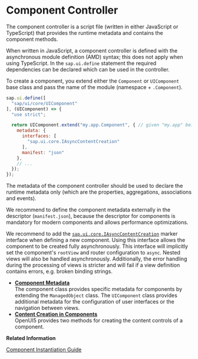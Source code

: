 <!-- loio27ce0e4987cd426f8fa3e60836316428 -->

# Component Controller

The component controller is a script file \(written in either JavaScript or TypeScript\) that provides the runtime metadata and contains the component methods.

When written in JavaScript, a component controller is defined with the asynchronous module definition \(AMD\) syntax; this does not apply when using TypeScript. In the `sap.ui.define` statement the required dependencies can be declared which can be used in the controller.

To create a component, you extend either the `Component` or `UIComponent` base class and pass the name of the module \(namespace + `.Component`\).

```js
sap.ui.define([
  "sap/ui/core/UIComponent"
], (UIComponent) => {
  "use strict";

  return UIComponent.extend("my.app.Component", { // given "my.app" being the value of sap.app/id in manifest.json
    metadata: {
      interfaces: [
        "sap.ui.core.IAsyncContentCreation"
      ],
      manifest: "json"
    },
    // ...
  });
});
```

The metadata of the component controller should be used to declare the runtime metadata only \(which are the properties, aggregations, associations and events\).

We recommend to define the component metadata externally in the descriptor \(`manifest.json`\), because the descriptor for components is mandatory for modern components and allows performance optimizations.

We recommend to add the [`sap.ui.core.IAsyncContentCreation`](https://ui5.sap.com/#/api/sap.ui.core.IAsyncContentCreation) marker interface when defining a new component. Using this interface allows the component to be created fully asynchronously. This interface will implicitly set the component's `rootView` and router configuration to `async`. Nested views will also be handled asynchronously. Additionally, the error handling during the processing of views is stricter and will fail if a view definition contains errors, e.g. broken binding strings.

-   **[Component Metadata](component-metadata-0187ea5.md "The component class provides specific metadata for components by extending the
			ManagedObject class. The UIComponent class provides
		additional metadata for the configuration of user interfaces or the navigation between
		views.")**  
The component class provides specific metadata for components by extending the `ManagedObject` class. The `UIComponent` class provides additional metadata for the configuration of user interfaces or the navigation between views.
-   **[Content Creation in Components](content-creation-in-components-b430345.md "OpenUI5 provides two methods for creating the content controls of a
		component.")**  
OpenUI5 provides two methods for creating the content controls of a component.

**Related Information**  


[Component Instantiation Guide](component-instantiation-guide-346599f.md "Components are the core building blocks of OpenUI5 applications. This guide explains the various ways to instantiate components, when to use each approach, and how to migrate from older mechanisms to modern alternatives.")

